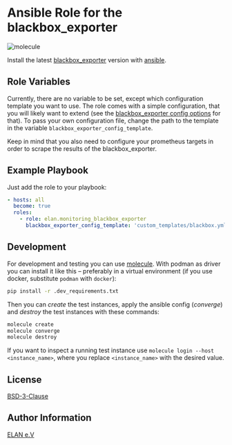 # Ansible Role for the blackbox_exporter

![molecule](https://github.com/elan-ev/monitoring_loki/actions/workflows/molecule.yml/badge.svg)

Install the latest [blackbox_exporter](https://github.com/prometheus/blackbox_exporter) version with [ansible](https://docs.ansible.com/).

## Role Variables

Currently, there are no variable to be set, except which configuration template you want to use.
The role comes with a simple configuration, that you will likely want to extend (see the [blackbox_exporter config options](https://github.com/prometheus/blackbox_exporter/blob/master/CONFIGURATION.md) for that).
To pass your own configuration file, change the path to the template in the variable `blackbox_exporter_config_template`.

Keep in mind that you also need to configure your prometheus targets in order to scrape the results of the blackbox_exporter.

## Example Playbook

Just add the role to your playbook:

```yaml
- hosts: all
  become: true
  roles:
    - role: elan.monitoring_blackbox_exporter
      blackbox_exporter_config_template: 'custom_templates/blackbox.yml.j2'
```

## Development

For development and testing you can use [molecule](https://molecule.readthedocs.io/en/latest/).
With podman as driver you can install it like this – preferably in a virtual environment (if you use docker, substitute `podman` with `docker`):

```bash
pip install -r .dev_requirements.txt
```

Then you can *create* the test instances, apply the ansible config (*converge*) and *destroy* the test instances with these commands:

```bash
molecule create
molecule converge
molecule destroy
```

If you want to inspect a running test instance use `molecule login --host <instance_name>`, where you replace `<instance_name>` with the desired value.

## License

[BSD-3-Clause](LICENSE)

## Author Information

[ELAN e.V](https://elan-ev.de/)
